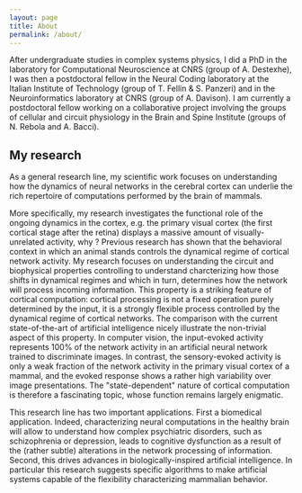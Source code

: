 ```yaml
---
layout: page
title: About
permalink: /about/
---
```


After undergraduate studies in complex systems physics, I did a PhD in the laboratory for Computational Neuroscience at CNRS (group of A. Destexhe), I was then a postdoctoral fellow in the Neural Coding laboratory at the Italian Institute of Technology (group of T. Fellin & S. Panzeri) and in the Neuroinformatics laboratory at CNRS (group of A. Davison). I am currently a postdoctoral fellow working on a collaborative project involving the groups of cellular and circuit physiology in the Brain and Spine Institute (groups of N. Rebola and A. Bacci).

## My research

As a general research line, my scientific work focuses on understanding how the dynamics of neural networks in the cerebral cortex can underlie the rich repertoire of computations performed by the brain of mammals.

More specifically, my research investigates the functional role of the ongoing dynamics in the cortex, e.g. the primary visual cortex (the first cortical stage after the retina) displays a massive amount of visually-unrelated activity, why ? Previous research has shown that the behavioral context in which an animal stands controls the dynamical regime of cortical network activity. My research focuses on understanding the circuit and biophysical properties controlling to understand charcterizing how those shifts in dynamical regimes and which in turn, determines how the network will process incoming information. This property is a striking feature of cortical computation: cortical processing is not a fixed operation purely determined by the input, it is a strongly flexible process controlled by the dynamical regime of cortical networks. The comparison with the current state-of-the-art of artificial intelligence nicely illustrate the non-trivial aspect of this property. In computer vision, the input-evoked activity represents 100% of the network activity in an artificial neural network trained to discriminate images. In contrast, the sensory-evoked activity is only a weak fraction of the network activity in the primary visual cortex of a mammal, and the evoked response shows a rather high variability over image presentations. The "state-dependent" nature of cortical computation is therefore a fascinating topic, whose function remains largely enigmatic.

This research line has two important applications. First a biomedical application. Indeed, characterizing neural computations in the healthy brain will allow to understand how complex psychiatric disorders, such as schizophrenia or depression, leads to cognitive dysfunction as a result of the (rather subtle) alterations in the network processing of information. Second, this drives advances in biologically-inspired artificial intelligence. In particular this research suggests specific algorithms to make artificial systems capable of the flexibility characterizing mammalian behavior.


<!--## Other personal interests-->

<!--Besides my current research topic, I am a passionate reader of the popular literature in the fields of physics, biology and history. -->
<!--I actively follow the development of the field of "Big History", a multi-level and multi-disciplinary description of the history of human civilizations. Integrating the wealth of information coming from very different fields in order to build a comprehensive picture of humankind evolution is a fascinating challenge.-->

<!--In my spare time, I am a (still not decent) jazz guitar player and I love to (slowly) ride my road bike on the nasty routes of the french/italian Alps.This is the base Jekyll theme. You can find out more info about customizing your Jekyll theme, as well as basic Jekyll usage documentation at [jekyllrb.com](https://jekyllrb.com/)-->

